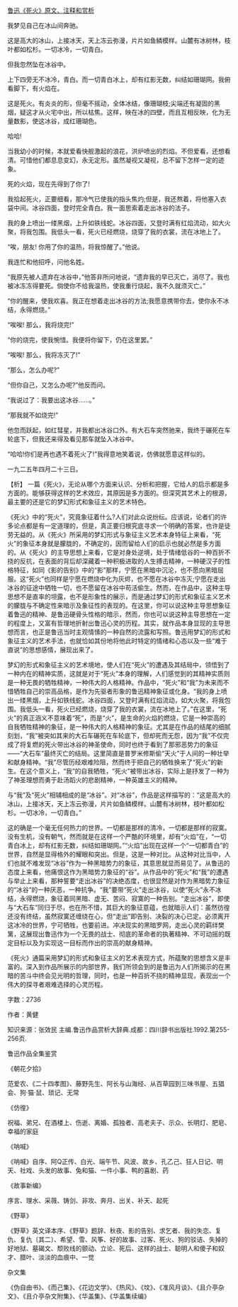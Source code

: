 [鲁迅《死火》原文、注释和赏析](https://www.vrrw.net/wx/9396.html)

我梦见自己在冰山间奔驰。

这是高大的冰山，上接冰天，天上冻云弥漫，片片如鱼鳞模样。山麓有冰树林，枝叶都如松杉。一切冰冷，一切青白。

但我忽然坠在冰谷中。

上下四旁无不冰冷，青白。而一切青白冰上，却有红影无数，纠结如珊瑚网。我俯看脚下，有火焰在。

这是死火。有炎炎的形，但毫不摇动，全体冰结，像珊瑚枝;尖端还有凝固的黑烟，疑这才从火宅中出，所以枯焦。这样，映在冰的四壁，而且互相反映，化为无量数影，使这冰谷，成红珊瑚色。

哈哈!

当我幼小的时候，本就爱看快舰激起的浪花，洪炉喷出的烈焰。不但爱看，还想看清。可惜他们都息息变幻，永无定形。虽然凝视又凝视，总不留下怎样一定的迹象。

死的火焰，现在先得到了你了!

我拾起死火，正要细看，那冷气已使我的指头焦灼;但是，我还熬着，将他塞入衣袋中间。冰谷四面，登时完全青白。我一面思索着走出冰谷的法子。

我的身上喷出一缕黑烟，上升如铁线蛇。冰谷四面，又登时满有红焰流动，如大火聚，将我包围。我低头一看，死火已经燃烧，烧穿了我的衣裳，流在冰地上了。

“唉，朋友! 你用了你的温热，将我惊醒了。”他说。

我连忙和他招呼，问他名姓。

“我原先被人遗弃在冰谷中，”他答非所问地说，“遗弃我的早已灭亡，消尽了。我也被冰冻冻得要死。倘使你不给我温热，使我重行烧起，我不久就须灭亡。”

“你的醒来，使我欢喜。我正在想着走出冰谷的方法;我愿意携带你去，使你永不冰结，永得燃烧。”

“唉唉! 那么，我将烧完!”

“你的烧完，使我惋惜。我便将你留下，仍在这里罢。”

“唉唉! 那么，我将冻灭了!”

“那么，怎么办呢?”

“但你自己，又怎么办呢?”他反而问。

“我说过了：我要出这冰谷……。”

“那我就不如烧完!”

他忽而跃起，如红彗星，并我都出冰谷口外。有大石车突然驰来，我终于碾死在车轮底下，但我还来得及看见那车就坠入冰谷中。

“哈哈!你们是再也遇不着死火了!”我得意地笑着说，仿佛就愿意这样似的。

一九二五年四月二十三日。



【析】 一篇《死火》，无论从哪个方面来认识、分析和把握，它给人的启示都是多方面的。能够获得这样的艺术效应，其原因是多方面的。但深究其艺术上的根源，最主要的还是它的梦幻形式和象征主义的艺术特色。

《死火》中的“死火”，究竟象征着什么?人们对此众说纷纭。应该说，论者们的许多论点都是有一定道理的，但是，真正要归根究底寻求一个明确的答案，也许是徒劳无益的。从《死火》所采用的梦幻形式与象征主义艺术本身特征上来看，“死火”的象征本身就是朦胧的，不确定的，因而留给人们的启示也就必然是多方面的。从《死火》的主导思想上来看，它是对身处逆境，处于情绪低谷的一种百折不挠的反抗，在表面的背后却深藏着一种积极进取的人生搏击精神，一种硬汉子的性格特征，如同《影的告别》中的“影”那样，宁愿在黑暗中沉沦，也不愿向黑暗屈服。这“死火”也同样是宁愿在燃烧中化为灰烬，也不愿在冰谷中冻灭;宁愿在走出冰谷的征途中牺牲一切，也不愿留在冰谷中苟活偷生。然而，在作品中，这种主导思想不是直率的坦露，也不是形象性的展示，而是通过梦幻的形式和象征主义艺术的朦胧与不确定性来暗示及象征性的表现的。在这里，你可以说这种主导思想象征着鲁迅的精神、是鲁迅硬骨头性格的暗示，然而，你也可以说这种主导思想在一定的程度上，又富有哲理地折射出鲁迅心灵的历程。其实，就作品本身显现的主导思想而言，也正是鲁迅当时主观情愫的一种自然的流露和写照。鲁迅用梦幻的形式和象征主义的艺术手法，也就恰如其份地将他此时特定的情绪和心态以及一些“难于直说”的思想感情，展现出来了。

梦幻的形式和象征主义的艺术境地，使人们在“死火”的遭遇及其结局中，领悟到了一种内在的精神实质，这就是对于“死火”本身的理解，人们感觉到的其精神实质则是一种无畏的牺牲精神，一种伟大的人格精神。作品中，“死火”和“我”为未来而不惜牺牲自己的崇高品格，是作为先驱者形象的鲁迅精神象征或化身。“我的身上喷出一缕黑烟，上升如铁线蛇。冰谷四面，又登时满有红焰流动，如大火聚，将我包围。我低头一看，死火已经燃烧，烧穿了我的衣裳，流在冰地上了。”在这里，“死火”的真正涵义不意味着“死”，而是“火”，是生命的火焰的燃烧，它是一种崇高的自我牺牲精神的象征，是一种伟大的人格精神的象征。尤其是在作品的结尾的细腻刻划，“我”被突如其来的大石车碾死在车轮底下，但却死而无怨，因为“我”不仅完成了将复燃的死火带出冰谷的神圣使命，同时也终于看到了那邪恶势力的象征——“大石车”最终灭亡的结局。这里简直是普罗米修斯偷“天火”于人间的一种壮举和献身精神。“我”尽管历经艰难险阻，然而终于把自己的牺牲换来了“死火”的新生。在这个意义上，“我”的自我牺牲，“死火”被带出冰谷，实际上是抒发了一种为了神圣理想而勇于赴汤蹈火的悲剧精神，一种英雄主义的精神。

与“我”及“死火”相辅相成的是“冰谷”。对“冰谷”，作品是这样描写的：“这是高大的冰山，上接冰天，天上冻云弥漫，片片如鱼鳞模样。山麓有冰树林，枝叶都如松杉。一切冰冷，一切青白。”

这的确是一个毫无任何热力的世界。一切都是那样的清冷，一切都是那样的寂寞。没有生机，没有朝气，然而就是在这样一个严酷的环境里，却有“火焰”在，“一切青白冰上，却有红影无数，纠结如珊瑚网。”“火焰”出现在这样一个“一切都青白”的世界，自然是显得格外的耀眼和突出。但是，这是一种对比。从这种对比当中，人们也就不难发现“冰谷”作为一种黑暗势力的象征，其意思就显而易见了。从鲁迅的态度上来看，他痛恨这作为黑暗势力象征的“谷”。从作品中的“死火”和“我”的遭遇与举止上来看，那种誓要“走出冰谷”的决绝态度，也很显然是对作为黑暗势力象征的“冰谷”的一种厌恶，一种抗争。“我”要带“死火”走出冰谷，以使“死火”永不冰结，永得燃烧，象征着同黑暗、虚无、苦闷、寂寞的一种告别。“走出冰谷”，即使与“大石车”同归于尽，也在所不惜，其巨大的象征意蕴，也就暗示人们：虽然彷徨还没有终结，虽然寂寞还缠绕在心，但“走出”即告别、决裂的决心已定。必须离开这冰冷的世界，宁可牺牲，也要前进。冲决现实的黑暗罗网，走出心灵的羁绊樊篱，这展现出鲁迅作为一个无畏的战士、彻底的革命者的执著精神、不可动摇的既定目标以及为实现这一目标而作出的崇高的献身精神。

《死火》通篇采用梦幻的形式和象征主义的艺术表现方式，所蕴聚的思想含义是丰富的。深入到作品所展示的内部世界，我们所领会到的是鲁迅为人们所揭示的在黑暗的苦斗中终会见光明的哲理，同时，也是一种百折不挠的精神显现，表现出一个伟大的探寻者艰难选择的心灵历程。

字数：2736

作者：黄健

知识来源：张效民 主编.鲁迅作品赏析大辞典.成都：四川辞书出版社.1992.第255-256页.

鲁迅作品全集鉴赏

《朝花夕拾》

范爱农、《二十四孝图》、藤野先生、阿长与山海经、从百草园到三味书屋、五猖会、狗·猫·鼠、琐记、无常

《仿徨》

祝福、弟兄、在酒楼上、伤逝、离婚、孤独者、高老夫子、示众、长明灯、肥皂、幸福的家庭

《呐喊》

《呐喊》自序、阿Q正传、白光、端午节、风波、故乡、孔乙己、狂人日记、明天、社戏、头发的故事、兔和猫、一件小事、鸭的喜剧、药

《故事新编》

序言、理水、采薇、铸剑、非攻、奔月、出关、补天、起死

《野草》

《野草》英文译本序、《野草》题辞、秋夜、影的告别、求乞者、我的失恋、复仇、复仇〔其二〕、希望、雪、风筝、好的故事、过客、死火、狗的驳诘、失掉的好地狱、墓碣文、颓败线的颤动、立论、死后、这样的战士、聪明人和傻子和奴才、腊叶、淡淡的血痕中、一觉

杂文集

《伪自由书》、《而己集》、《花边文学》、《热风》、《坟》、《准风月谈》、《且介亭杂文》、《且介亭杂文附集》、《华盖集》、《华盖集续编》

